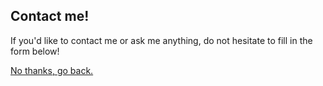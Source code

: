 ## Contact me!

If you'd like to contact me or ask me anything, do not hesitate to fill in the form below!

[No thanks, go back.](../)
